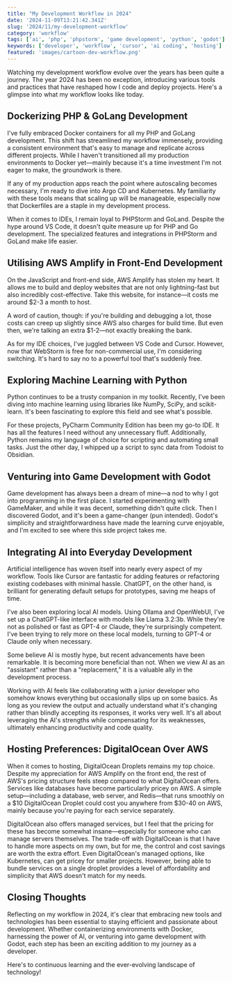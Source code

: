 ```yaml
---
title: "My Development Workflow in 2024"
date: '2024-11-09T13:21:42.341Z'
slug: '2024/11/my-development-workflow'
category: 'workflow'
tags: ['ai', 'php', 'phpstorm', 'game development', 'python', 'godot']
keywords: ['developer', 'workflow', 'cursor', 'ai coding', 'hosting']
featured: 'images/cartoon-dev-workflow.png'
---
```


Watching my development workflow evolve over the years has been quite a journey. The year 2024 has been no exception, introducing various tools and practices that have reshaped how I code and deploy projects. Here's a glimpse into what my workflow looks like today.

## Dockerizing PHP & GoLang Development

I've fully embraced Docker containers for all my PHP and GoLang development. This shift has streamlined my workflow immensely, providing a consistent environment that's easy to manage and replicate across different projects. While I haven't transitioned all my production environments to Docker yet—mainly because it's a time investment I'm not eager to make, the groundwork is there. 

If any of my production apps reach the point where autoscaling becomes necessary, I'm ready to dive into Argo CD and Kubernetes. My familiarity with these tools means that scaling up will be manageable, especially now that Dockerfiles are a staple in my development process.

When it comes to IDEs, I remain loyal to PHPStorm and GoLand. Despite the hype around VS Code, it doesn't quite measure up for PHP and Go development. The specialized features and integrations in PHPStorm and GoLand make life easier.


## Utilising AWS Amplify in Front-End Development

On the JavaScript and front-end side, AWS Amplify has stolen my heart. It allows me to build and deploy websites that are not only lightning-fast but also incredibly cost-effective. Take this website, for instance—it costs me around $2-3 a month to host. 

A word of caution, though: if you're building and debugging a lot, those costs can creep up slightly since AWS also charges for build time. But even then, we're talking an extra $1-2—not exactly breaking the bank.

As for my IDE choices, I've juggled between VS Code and Cursor. However, now that WebStorm is free for non-commercial use, I'm considering switching. It's hard to say no to a powerful tool that's suddenly free.

## Exploring Machine Learning with Python

Python continues to be a trusty companion in my toolkit. Recently, I've been diving into machine learning using libraries like NumPy, SciPy, and scikit-learn. It's been fascinating to explore this field and see what's possible.

For these projects, PyCharm Community Edition has been my go-to IDE. It has all the features I need without any unnecessary fluff. Additionally, Python remains my language of choice for scripting and automating small tasks. Just the other day, I whipped up a script to sync data from Todoist to Obsidian.

## Venturing into Game Development with Godot

Game development has always been a dream of mine—a nod to why I got into programming in the first place. I started experimenting with GameMaker, and while it was decent, something didn't quite click. Then I discovered Godot, and it's been a game-changer (pun intended). Godot's simplicity and straightforwardness have made the learning curve enjoyable, and I'm excited to see where this side project takes me.

## Integrating AI into Everyday Development

Artificial intelligence has woven itself into nearly every aspect of my workflow. Tools like Cursor are fantastic for adding features or refactoring existing codebases with minimal hassle. ChatGPT, on the other hand, is brilliant for generating default setups for prototypes, saving me heaps of time.

I've also been exploring local AI models. Using Ollama and OpenWebUI, I've set up a ChatGPT-like interface with models like Llama 3.2:3b. While they're not as polished or fast as GPT-4 or Claude, they're surprisingly competent. I've been trying to rely more on these local models, turning to GPT-4 or Claude only when necessary.

Some believe AI is mostly hype, but recent advancements have been remarkable. It is becoming more beneficial than not. When we view AI as an "assistant" rather than a "replacement," it is a valuable ally in the development process.

Working with AI feels like collaborating with a junior developer who somehow knows everything but occasionally slips up on some basics. As long as you review the output and actually understand what it's changing rather than blindly accepting its responses, it works very well. It's all about leveraging the AI's strengths while compensating for its weaknesses, ultimately enhancing productivity and code quality.

## Hosting Preferences: DigitalOcean Over AWS

When it comes to hosting, DigitalOcean Droplets remains my top choice. Despite my appreciation for AWS Amplify on the front end, the rest of AWS's pricing structure feels steep compared to what DigitalOcean offers. Services like databases have become particularly pricey on AWS. A simple setup—including a database, web server, and Redis—that runs smoothly on a $10 DigitalOcean Droplet could cost you anywhere from $30-40 on AWS, mainly because you're paying for each service separately.

DigitalOcean also offers managed services, but I feel that the pricing for these has become somewhat insane—especially for someone who can manage servers themselves. The trade-off with DigitalOcean is that I have to handle more aspects on my own, but for me, the control and cost savings are worth the extra effort. Even DigitalOcean's managed options, like Kubernetes, can get pricey for smaller projects. However, being able to bundle services on a single droplet provides a level of affordability and simplicity that AWS doesn't match for my needs.

## Closing Thoughts

Reflecting on my workflow in 2024, it's clear that embracing new tools and technologies has been essential to staying efficient and passionate about development. Whether containerizing environments with Docker, harnessing the power of AI, or venturing into game development with Godot, each step has been an exciting addition to my journey as a developer.

Here's to continuous learning and the ever-evolving landscape of technology!